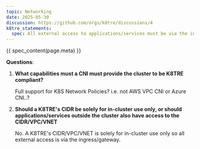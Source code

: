 ```yaml
---
topic: Networking
date: 2025-05-30
discussion: https://github.com/orgs/k8tre/discussions/4
k8tre_statements:
  spec: All external access to applications/services must be via the ingress/gateway. The TREs must use a network plugin/CNI that fully supports Network Policy enforcement. 
---
```


{{ spec_content(page.meta) }}

**Questions**: 

1. **What capabilities must a CNI must provide the cluster to be K8TRE compliant?**

    Full support for K8S Network Policies? i.e. not AWS VPC CNI or Azure CNI..?

2. **Should a K8TRE's CIDR be solely for in-cluster use only, or should applications/services outside the cluster also have access to the CIDR/VPC/VNET**

    No. A K8TRE's CIDR/VPC/VNET is solely for in-cluster use only so all external access is via the ingress/gateway.